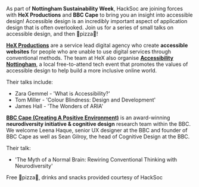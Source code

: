 As part of **Nottingham Sustainability Week**, HackSoc are joining forces with **HeX Productions** and **BBC Cape** to bring you an insight into accessible design! Accessible design is an incredibly important aspect of application design that is often overlooked. Join us for a series of small talks on accessible design, and then 🍕pizza🍕!

**[HeX Productions](https://www.horlix.com/)** are a service lead digital agency who create **accessible websites** for people who are unable to use digital services through conventional methods. The team at HeX also organise **[Accessibility Nottingham](https://www.accessibilitynottingham.co.uk/)**, a local free-to-attend tech event that promotes the values of accessible design to help build a more inclusive online world.

Their talks include: 
* Zara Gemmel - 'What is Accessibility?'
* Tom Miller - 'Colour Blindness: Design and Development'
* James Hall - 'The Wonders of ARIA'

**[BBC Cape (Creating A Positive Environment)](https://twitter.com/BBCCape)** is an award-winning **neurodiversity initiative & cognitive design** research team within the BBC. We welcome Leena Haque, senior UX designer at the BBC and founder of BBC Cape as well as Sean Gilroy, the head of Cognitive Design at the BBC. 

Their talk:
* 'The Myth of a Normal Brain: Rewiring Conventional Thinking with Neurodiversity'

Free 🍕pizza🍕, drinks and snacks provided courtesy of HackSoc